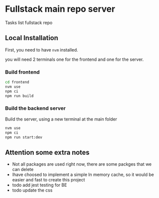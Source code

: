 # Fullstack main repo server
Tasks list fullstack repo

## Local Installation

First, you need to have `nvm` installed.

you will need 2 terminals one for the frontend and one for the server.

### Build frontend
```bash
cd frontend
nvm use
npm ci
npm run build
```

### Build the backend server
Build the server, using a new terminal at the main folder

```bash
nvm use
npm ci
npm run start:dev
```

## Attention some extra notes
* Not all packages are used right now, there are some packges that we can delete
* Ihave choosed to implement a simple In memory cache, so it would be easier and fast to create this project
* todo add jest testing for BE
* todo update the css
